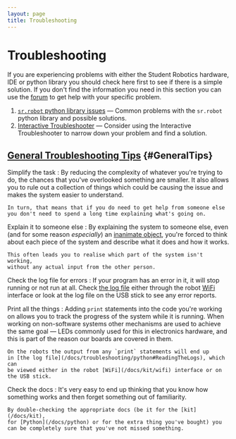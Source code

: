```yaml
---
layout: page
title: Troubleshooting
---
```


Troubleshooting
===============

If you are experiencing problems with either the Student Robotics hardware,
IDE or python library you should check here first to see if there is a simple solution.
If you don't find the information you need in this section you can use the
[forum](/forum/) to get help with your specific problem.

1. [`sr.robot` python library issues](/docs/troubleshooting/python) &mdash; Common problems with the `sr.robot` python library and possible solutions.
2. [Interactive Troubleshooter](/docs/troubleshooting/interactive_troubleshooter) &mdash; Consider using the Interactive Troubleshooter to narrow down your problem and find a solution.

[General Troubleshooting Tips](#GeneralTips) {#GeneralTips}
----------------------------

Simplify the task
:   By reducing the complexity of whatever you're trying to do, the chances
    that you've overlooked something are smaller. It also allows you to rule
    out a collection of things which could be causing the issue and makes
    the system easier to understand.

    In turn, that means that if you do need to get help from someone else
    you don't need to spend a long time explaining what's going on.

Explain it to someone else
:   By explaining the system to someone else, even (and for some reason
    _especially_) an [inanimate object](https://en.wikipedia.org/wiki/Rubber_duck_debugging),
    you're forced to think about each piece of the system and describe
    what it does and how it works.

    This often leads you to realise which part of the system isn't working,
    without any actual input from the other person.

Check the log file for errors
:   If your program has an error in it, it will stop running or not run at all.
    Check [the log file](/docs/troubleshooting/python#ReadingTheLogs) either through the
    robot [WiFi](/docs/kit/wifi) interface or look at the log file on the USB stick to
    see any error reports.

Print all the things
:   Adding `print` statements
    into the code you're working on allows you to track the progress of
    the system while it is running. When working on non-software systems
    other mechanisms are used to achieve the same goal &mdash; LEDs
    commonly used for this in electronics hardware, and this is part
    of the reason our boards are covered in them.

    On the robots the output from any `print` statements will end up
    in [the log file](/docs/troubleshooting/python#ReadingTheLogs), which can
    be viewed either in the robot [WiFi](/docs/kit/wifi) interface or on
    the USB stick.

Check the docs
:   It's very easy to end up thinking that you know how something works
    and then forget something out of familiarity.

    By double-checking the appropriate docs (be it for the [kit](/docs/kit),
    for [Python](/docs/python) or for the extra thing you've bought) you
    can be completely sure that you've not missed something.
